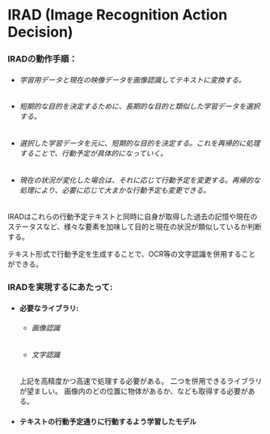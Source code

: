 # IRAD (Image Recognition Action Decision)

<!-- IRADは学習用データと現在の映像データを画像認識して得られたテキストを何らかの形式で保持し、長期的な目的が一致したテキストデータをもとに将来の大まかな短期的な目的を決定する。

上記で決定した短期的な目的と現在の状況が類似している学習データを元に将来の行動予定を決定する。
これは再帰的に処理することで次元が小さくなり、行動予定が具体的になっていく。

現在の状況が変化した場合はそれに伴って次元内の行動予定を変更する。
これも再帰的に処理することで、必要な場合は大まかな行動予定も変更することができる。

これらの行動予定テキストと同時にその時点での自身またはそれに関するステータスを保持しておく。
目的と現在の状況が類似しているか、ステータスも含めて判断する。

IRADは、学習用データと現在の映像データを画像認識して得られたテキストを保持し、長期的な目的が一致したテキストデータをもとに将来の大まかな短期的な目的を決定します。 -->


### IRADの動作手順：
- ###### 学習用データと現在の映像データを画像認識してテキストに変換する。
- ###### 短期的な目的を決定するために、長期的な目的と類似した学習データを選択する。
- ###### 選択した学習データを元に、短期的な目的を決定する。これを再帰的に処理することで、行動予定が具体的になっていく。
- ###### 現在の状況が変化した場合は、それに応じて行動予定を変更する。再帰的な処理により、必要に応じて大まかな行動予定も変更できる。

IRADはこれらの行動予定テキストと同時に自身が取得した過去の記憶や現在のステータスなど、様々な要素を加味して目的と現在の状況が類似しているか判断する。

テキスト形式で行動予定を生成することで、OCR等の文字認識を併用することができる。

### IRADを実現するにあたって:
- #### 必要なライブラリ:
    - ###### 画像認識
    - ###### 文字認識

    上記を高精度かつ高速で処理する必要がある。
    二つを併用できるライブラリが望ましい。
    画像内のどの位置に物体があるか、なども取得する必要がある。
- #### テキストの行動予定通りに行動するよう学習したモデル